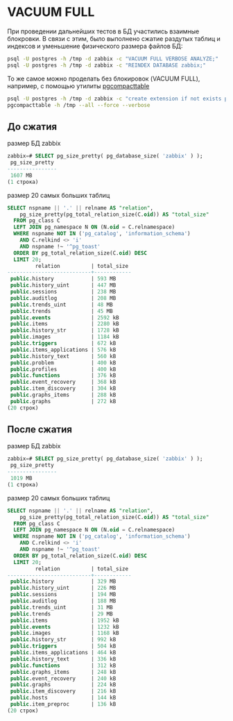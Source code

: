# VACUUM FULL

При проведении дальнейших тестов в БД участились взаимные блокровки. В связи с этим, было выполнено сжатие раздутых таблиц и индексов и уменьшение физического размера файлов БД:

```bash
psql -U postgres -h /tmp -d zabbix -c "VACUUM FULL VERBOSE ANALYZE;"
psql -U postgres -h /tmp -d zabbix -c "REINDEX DATABASE zabbix;"
```

То же самое можно проделать без блокировок (VACUUM FULL), например, с помощью утилиты [pgcompacttable](https://github.com/dataegret/pgcompacttable)

```bash
psql -U postgres -h /tmp -d zabbix -c "create extension if not exists pgstattuple;"
pgcompacttable -h /tmp --all --force --verbose
```

## До сжатия

размер БД zabbix

```sql
zabbix=# SELECT pg_size_pretty( pg_database_size( 'zabbix' ) );
 pg_size_pretty
----------------
 1607 MB
(1 строка)
```

размер 20 самых больших таблиц

```sql
SELECT nspname || '.' || relname AS "relation",
    pg_size_pretty(pg_total_relation_size(C.oid)) AS "total_size"
  FROM pg_class C
  LEFT JOIN pg_namespace N ON (N.oid = C.relnamespace)
  WHERE nspname NOT IN ('pg_catalog', 'information_schema')
    AND C.relkind <> 'i'
    AND nspname !~ '^pg_toast'
  ORDER BY pg_total_relation_size(C.oid) DESC
  LIMIT 20;
         relation          | total_size
---------------------------+------------
 public.history            | 593 MB
 public.history_uint       | 447 MB
 public.sessions           | 238 MB
 public.auditlog           | 208 MB
 public.trends_uint        | 48 MB
 public.trends             | 45 MB
 public.events             | 2592 kB
 public.items              | 2280 kB
 public.history_str        | 1728 kB
 public.images             | 1184 kB
 public.triggers           | 672 kB
 public.items_applications | 576 kB
 public.history_text       | 560 kB
 public.problem            | 400 kB
 public.profiles           | 400 kB
 public.functions          | 376 kB
 public.event_recovery     | 368 kB
 public.item_discovery     | 304 kB
 public.graphs_items       | 288 kB
 public.graphs             | 272 kB
(20 строк)
```

## После сжатия

размер БД zabbix

```sql
zabbix=# SELECT pg_size_pretty( pg_database_size( 'zabbix' ) );
 pg_size_pretty
----------------
 1019 MB
(1 строка)
```

размер 20 самых больших таблиц

```sql
SELECT nspname || '.' || relname AS "relation",
    pg_size_pretty(pg_total_relation_size(C.oid)) AS "total_size"
  FROM pg_class C
  LEFT JOIN pg_namespace N ON (N.oid = C.relnamespace)
  WHERE nspname NOT IN ('pg_catalog', 'information_schema')
    AND C.relkind <> 'i'
    AND nspname !~ '^pg_toast'
  ORDER BY pg_total_relation_size(C.oid) DESC
  LIMIT 20;
         relation          | total_size
---------------------------+------------
 public.history            | 329 MB
 public.history_uint       | 226 MB
 public.sessions           | 194 MB
 public.auditlog           | 188 MB
 public.trends_uint        | 31 MB
 public.trends             | 29 MB
 public.items              | 1952 kB
 public.events             | 1232 kB
 public.images             | 1168 kB
 public.history_str        | 992 kB
 public.triggers           | 504 kB
 public.items_applications | 464 kB
 public.history_text       | 336 kB
 public.functions          | 312 kB
 public.graphs_items       | 248 kB
 public.event_recovery     | 240 kB
 public.graphs             | 224 kB
 public.item_discovery     | 216 kB
 public.hosts              | 144 kB
 public.item_preproc       | 136 kB
(20 строк)
```
